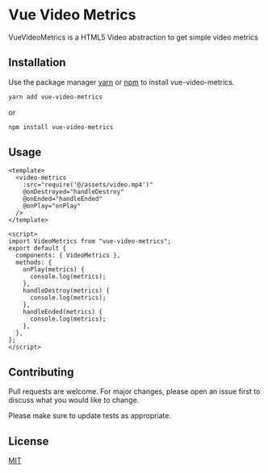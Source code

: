 # Vue Video Metrics

VueVideoMetrics is a HTML5 Video abstraction to get simple video metrics

## Installation

Use the package manager [yarn](https://yarnpkg.com/) or [npm](https://www.npmjs.com/) to install vue-video-metrics.

```bash
yarn add vue-video-metrics
```

or

```bash
npm install vue-video-metrics
```

## Usage

```vue
<template>
  <video-metrics
    :src="require('@/assets/video.mp4')"
    @onDestroyed="handleDestroy"
    @onEnded="handleEnded"
    @onPlay="onPlay"
  />
</template>

<script>
import VideoMetrics from "vue-video-metrics";
export default {
  components: { VideoMetrics },
  methods: {
    onPlay(metrics) {
      console.log(metrics);
    },
    handleDestroy(metrics) {
      console.log(metrics);
    },
    handleEnded(metrics) {
      console.log(metrics);
    },
  },
};
</script>
```

## Contributing

Pull requests are welcome. For major changes, please open an issue first to discuss what you would like to change.

Please make sure to update tests as appropriate.

## License

[MIT](https://choosealicense.com/licenses/mit/)
